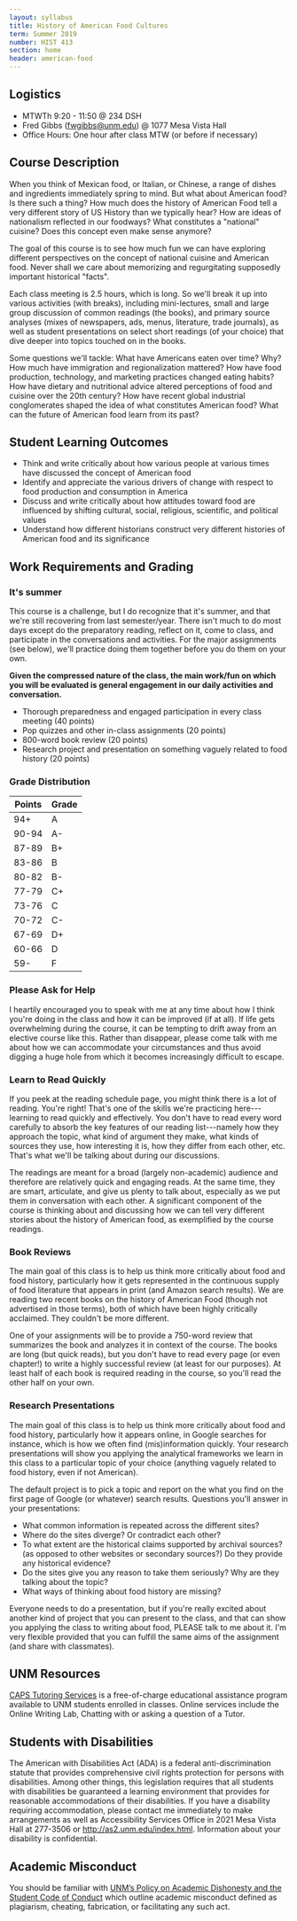 ```yaml
---
layout: syllabus
title: History of American Food Cultures
term: Summer 2019
number: HIST 413
section: home
header: american-food
---
```


## Logistics
- MTWTh 9:20 - 11:50 @ 234 DSH
- Fred Gibbs \([fwgibbs@unm.edu](mailto:fwgibbs@unm.edu)\) @ 1077 Mesa Vista Hall
- Office Hours: One hour after class MTW (or before if necessary)


## Course Description
When you think of Mexican food, or Italian, or Chinese, a range of dishes and ingredients immediately spring to mind. But what about American food? Is there such a thing? How much does the history of American Food tell a very different story of US History than we typically hear? How are ideas of nationalism reflected in our foodways? What constitutes a "national" cuisine? Does this concept even make sense anymore?

The goal of this course is to see how much fun we can have exploring different perspectives on the concept of national cuisine and American food. Never shall we care about memorizing and regurgitating supposedly important historical "facts".

Each class meeting is 2.5 hours, which is long. So we'll break it up into various activities (with breaks), including mini-lectures, small and large group discussion of common readings (the books), and primary source analyses (mixes of newspapers, ads, menus, literature, trade journals), as well as student presentations on select short readings (of your choice) that dive deeper into topics touched on in the books.

Some questions we'll tackle: What have Americans eaten over time? Why? How much have immigration and regionalization mattered? How have food production, technology, and marketing practices changed eating habits? How have dietary and nutritional advice altered perceptions of food and cuisine over the 20th century? How have recent global industrial conglomerates shaped the idea of what constitutes American food? What can the future of American food learn from its past?


## Student Learning Outcomes
- Think and write critically about how various people at various times have discussed the concept of American food
- Identify and appreciate the various drivers of change with respect to food production and consumption in America
- Discuss and write critically about how attitudes toward food are influenced by shifting cultural, social, religious, scientific, and political values
- Understand how different historians construct very different histories of American food and its significance


## Work Requirements and Grading

### It's summer
This course is a challenge, but I do recognize that it's summer, and that we're still recovering from last semester/year. There isn't much to do most days except do the preparatory reading, reflect on it, come to class, and participate in the conversations and activities. For the major assignments (see below), we'll practice doing them together before you do them on your own.

**Given the compressed nature of the class, the main work/fun on which you will be evaluated is general engagement in our daily activities and conversation.**

- Thorough preparedness and engaged participation in every class meeting (40 points)
- Pop quizzes and other in-class assignments (20 points)
- 800-word book review (20 points)
- Research project and presentation on something vaguely related to food history (20 points)

### Grade Distribution

Points | Grade
--- | ---
94+ | A
90-94 | A-
87-89 | B+
83-86 | B
80-82 | B-
77-79 | C+
73-76 | C
70-72 | C-
67-69 | D+
60-66 | D
59- | F


### Please Ask for Help
I heartily encouraged you to speak with me at any time about how I think you're doing in the class and how it can be improved (if at all). If life gets overwhelming during the course, it can be tempting to drift away from an elective course like this. Rather than disappear, please come talk with me about how we can accommodate your circumstances and thus avoid digging a huge hole from which it becomes increasingly difficult to escape.


### Learn to Read Quickly
If you peek at the reading schedule page, you might think there is a lot of reading. You're right! That's one of the skills we're practicing here---learning to read quickly and effectively. You don't have to read every word carefully to absorb the key features of our reading list---namely how they approach the topic, what kind of argument they make, what kinds of sources they use, how interesting it is, how they differ from each other, etc. That's what we'll be talking about during our discussions.

The readings are meant for a broad (largely non-academic) audience and therefore are relatively quick and engaging reads. At the same time, they are smart, articulate, and give us plenty to talk about, especially as we put them in conversation with each other. A significant component of the course is thinking about and discussing how we can tell very different stories about the history of American food, as exemplified by the course readings.


### Book Reviews
The main goal of this class is to help us think more critically about food and food history, particularly how it gets represented in the continuous supply of food literature that appears in print (and Amazon search results). We are reading two recent books on the history of American Food (though not advertised in those terms), both of which have been highly critically acclaimed. They couldn't be more different.

One of your assignments will be to provide a 750-word review that summarizes the book and analyzes it in context of the course. The books are long (but quick reads), but you don't have to read every page (or even chapter!) to write a highly successful review (at least for our purposes). At least half of each book is required reading in the course, so you'll read the other half on your own.

### Research Presentations
The main goal of this class is to help us think more critically about food and food history, particularly how it appears online, in Google searches for instance, which is how we often find (mis)information quickly. Your research presentations will show you applying the analytical frameworks we learn in this class to a particular topic of your choice (anything vaguely related to food history, even if not American).

The default project is to pick a topic and report on the what you find on the first page of Google (or whatever) search results. Questions you'll answer in your presentations:
- What common information is repeated across the different sites?
- Where do the sites diverge? Or contradict each other?
- To what extent are the historical claims supported by archival sources? (as opposed to other websites or secondary sources?) Do they provide any historical evidence?
- Do the sites give you any reason to take them seriously? Why are they talking about the topic?
- What ways of thinking about food history are missing?

Everyone needs to do a presentation, but if you're really excited about another kind of project that you can present to the class, and that can show you applying the class to writing about food, PLEASE talk to me about it. I'm very flexible provided that you can fulfill the same aims of the assignment (and share with classmates).

## UNM Resources
[CAPS Tutoring Services](http://caps.unm.edu/programs/online-tutoring/) is a free-of-charge educational assistance program available to UNM students
enrolled in classes. Online services include the Online Writing Lab, Chatting with or
asking a question of a Tutor.

## Students with Disabilities
The American with Disabilities Act (ADA) is a federal anti-discrimination statute that provides comprehensive civil rights protection for persons with disabilities. Among other things, this legislation requires that all students with disabilities be guaranteed a learning environment that provides for reasonable accommodations of their disabilities. If you have a disability requiring accommodation, please contact me immediately to make arrangements as well as Accessibility Services Office in 2021 Mesa Vista Hall at 277-3506 or http://as2.unm.edu/index.html. Information about your disability is confidential.

## Academic Misconduct
You should be familiar with [UNM’s Policy on Academic Dishonesty and the Student Code of Conduct](http://pathfinder.unm.edu/policies.htm#studentcode) which outline academic misconduct defined as plagiarism, cheating, fabrication, or facilitating any such act.
